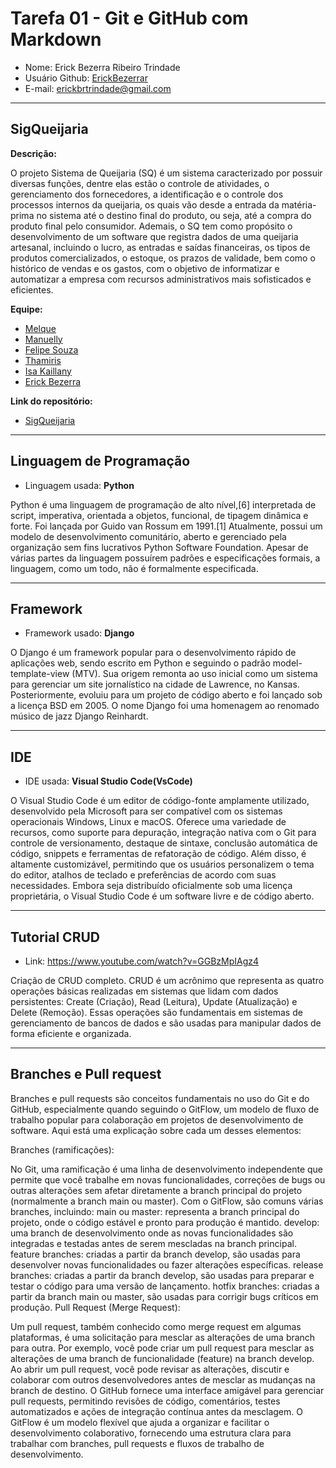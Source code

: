 # Tarefa 01 - Git e GitHub com Markdown

* Nome: Erick Bezerra Ribeiro Trindade
* Usuário Github: [ErickBezerrar](https://github.com/ErickBezerrar)
* E-mail: erickbrtrindade@gmail.com

* * * 

## SigQueijaria 

**Descrição:**

O projeto Sistema de Queijaria (SQ) é um sistema caracterizado por possuir diversas funções, dentre elas estão o controle de atividades, o gerenciamento dos fornecedores, a identificação e o controle dos processos internos da queijaria, os quais vão desde a entrada da matéria-prima no sistema até o destino final do produto, ou seja, até a compra do produto final pelo consumidor. Ademais, o SQ tem como propósito o desenvolvimento de um software que registra dados de uma queijaria artesanal, incluindo o lucro, as entradas e saídas financeiras, os tipos de produtos comercializados, o estoque, os prazos de validade, bem como o histórico de vendas e os gastos, com o objetivo de informatizar e automatizar a empresa com recursos administrativos mais sofisticados e eficientes.

**Equipe:**

* [Melque](https://github.com/melquetrindade)
* [Manuelly](https://github.com/Manuelly1)
* [Felipe Souza](https://github.com/FelipeSouza14)
* [Thamiris](https://github.com/Thami03)
* [Isa Kaillany](https://github.com/IsaKaillany)
* [Erick Bezerra](https://github.com/ErickBezerrar)

**Link do repositório:**

* [SigQueijaria](https://github.com/melquetrindade/sigQueijaria)

* * *

## Linguagem de Programação

* Linguagem usada: **Python**

Python é uma linguagem de programação de alto nível,[6] interpretada de script, imperativa, orientada a objetos, funcional, de tipagem dinâmica e forte. Foi lançada por Guido van Rossum em 1991.[1] Atualmente, possui um modelo de desenvolvimento comunitário, aberto e gerenciado pela organização sem fins lucrativos Python Software Foundation. Apesar de várias partes da linguagem possuírem padrões e especificações formais, a linguagem, como um todo, não é formalmente especificada.

* * *

## Framework

* Framework usado: **Django**

O Django é um framework popular para o desenvolvimento rápido de aplicações web, sendo escrito em Python e seguindo o padrão model-template-view (MTV). Sua origem remonta ao uso inicial como um sistema para gerenciar um site jornalístico na cidade de Lawrence, no Kansas. Posteriormente, evoluiu para um projeto de código aberto e foi lançado sob a licença BSD em 2005. O nome Django foi uma homenagem ao renomado músico de jazz Django Reinhardt.

* * *

## IDE

* IDE usada: **Visual Studio Code(VsCode)**

O Visual Studio Code é um editor de código-fonte amplamente utilizado, desenvolvido pela Microsoft para ser compatível com os sistemas operacionais Windows, Linux e macOS. Oferece uma variedade de recursos, como suporte para depuração, integração nativa com o Git para controle de versionamento, destaque de sintaxe, conclusão automática de código, snippets e ferramentas de refatoração de código. Além disso, é altamente customizável, permitindo que os usuários personalizem o tema do editor, atalhos de teclado e preferências de acordo com suas necessidades. Embora seja distribuído oficialmente sob uma licença proprietária, o Visual Studio Code é um software livre e de código aberto.

* * *

## Tutorial CRUD

* Link: https://www.youtube.com/watch?v=GGBzMpIAgz4

Criação de CRUD completo. CRUD é um acrônimo que representa as quatro operações básicas realizadas em sistemas que lidam com dados persistentes: Create (Criação), Read (Leitura), Update (Atualização) e Delete (Remoção). Essas operações são fundamentais em sistemas de gerenciamento de bancos de dados e são usadas para manipular dados de forma eficiente e organizada.

* * *

## Branches e Pull request 

Branches e pull requests são conceitos fundamentais no uso do Git e do GitHub, especialmente quando seguindo o GitFlow, um modelo de fluxo de trabalho popular para colaboração em projetos de desenvolvimento de software. Aqui está uma explicação sobre cada um desses elementos:

Branches (ramificações):

No Git, uma ramificação é uma linha de desenvolvimento independente que permite que você trabalhe em novas funcionalidades, correções de bugs ou outras alterações sem afetar diretamente a branch principal do projeto (normalmente a branch main ou master).
Com o GitFlow, são comuns várias branches, incluindo:
main ou master: representa a branch principal do projeto, onde o código estável e pronto para produção é mantido.
develop: uma branch de desenvolvimento onde as novas funcionalidades são integradas e testadas antes de serem mescladas na branch principal.
feature branches: criadas a partir da branch develop, são usadas para desenvolver novas funcionalidades ou fazer alterações específicas.
release branches: criadas a partir da branch develop, são usadas para preparar e testar o código para uma versão de lançamento.
hotfix branches: criadas a partir da branch main ou master, são usadas para corrigir bugs críticos em produção.
Pull Request (Merge Request):

Um pull request, também conhecido como merge request em algumas plataformas, é uma solicitação para mesclar as alterações de uma branch para outra. Por exemplo, você pode criar um pull request para mesclar as alterações de uma branch de funcionalidade (feature) na branch develop.
Ao abrir um pull request, você pode revisar as alterações, discutir e colaborar com outros desenvolvedores antes de mesclar as mudanças na branch de destino.
O GitHub fornece uma interface amigável para gerenciar pull requests, permitindo revisões de código, comentários, testes automatizados e ações de integração contínua antes da mesclagem.
O GitFlow é um modelo flexível que ajuda a organizar e facilitar o desenvolvimento colaborativo, fornecendo uma estrutura clara para trabalhar com branches, pull requests e fluxos de trabalho de desenvolvimento.